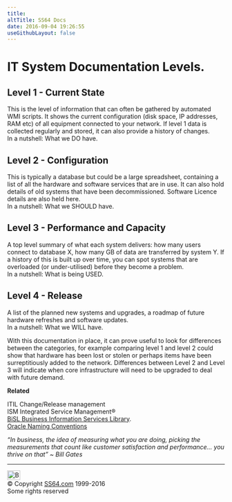 ```yaml
---
title:
altTitle: SS64 Docs
date: 2016-09-04 19:26:55
useGithubLayout: false
---
```

<!-- #BeginLibraryItem "/Library/head_docs.lbi" --><!-- #EndLibraryItem --><h1>IT System Documentation Levels.</h1>
<h2>Level 1 - Current State</h2>
<p>This is the level of information that can often be gathered by automated WMI scripts. It shows the current configuration (disk space, IP addresses, RAM etc) of all equipment connected to your network. If level 1 data is collected regularly and stored, it can also provide a history of changes. <br>
In a nutshell: What we DO have. </p>
<h2>Level 2 - Configuration</h2>
<p>This is typically a database but could be a large spreadsheet, containing a list of all the hardware and software services that are in use. It can also hold details of old systems that have been decommissioned. Software Licence details are also held here. <br>
In a nutshell: What we SHOULD have.</p>
<h2>Level 3 - Performance and Capacity</h2>
<p>A top level summary of what each system delivers: how many users connect to database X, how many GB of data are transferred by system Y. If a history of this is built up over time, you can spot systems that are overloaded (or under-utilised) before they become a problem. <br>
In a nutshell: What is being USED. </p>
<h2>Level 4 - Release</h2>
<p>A list of the planned new systems and upgrades, a roadmap of future hardware refreshes and software updates. <br>
In a nutshell: What we WILL have.</p>
<p>With this documentation in place, it can prove useful to look for differences between the categories, for example comparing level 1 and level 2 could show that hardware has been lost or stolen or perhaps items have been surreptitiously added to the network. Differences between Level 2 and Level 3 will indicate when core infrastructure will need to be upgraded to deal with future demand. </p>
<p><b>Related</b></p>
<p>ITIL Change/Release management<br>
ISM Integrated Service Management®<br>
<a href="http://aslbislfoundation.org/en/bisl/bisl-best-practices/">BiSL Business Information Services Library</a>.<br>
<a href="../ora/syntax-naming.html">Oracle Naming Conventions</a></p>
<p class="quote"><i> “In business, the idea of measuring what you are doing, picking the measurements that count like customer satisfaction and performance... you thrive on that” ~ Bill Gates  </i><!-- #BeginLibraryItem "/Library/foot_docs.lbi" --></p><p>
<hr>
<div id="bl" class="footer"><a href="documentation.html#"><img src="../images/top.png" width="30" height="22" alt="Back to the Top"></a></div>
<div id="br" class="footer, tagline">© Copyright <a href="../index.html">SS64.com</a> 1999-2016<br>
Some rights reserved</div><!-- #EndLibraryItem --><p></p>

